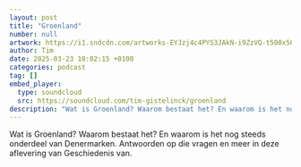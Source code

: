```yaml
---
layout: post
title: "Groenland"
number: null
artwork: https://i1.sndcdn.com/artworks-EYJzj4c4PYS3JAkN-i9ZzVQ-t500x500.png
author: Tim
date: 2025-03-23 10:02:15 +0100
categories: podcast
tag: []
embed_player:
  type: soundcloud
  src: https://soundcloud.com/tim-gistelinck/groenland
description: "Wat is Groenland? Waarom bestaat het? En waarom is het nog steeds onderdeel van Denermarken."
---
```

Wat is Groenland? Waarom bestaat het? En waarom is het nog steeds onderdeel van Denermarken. Antwoorden op die vragen en meer in deze aflevering van Geschiedenis van.